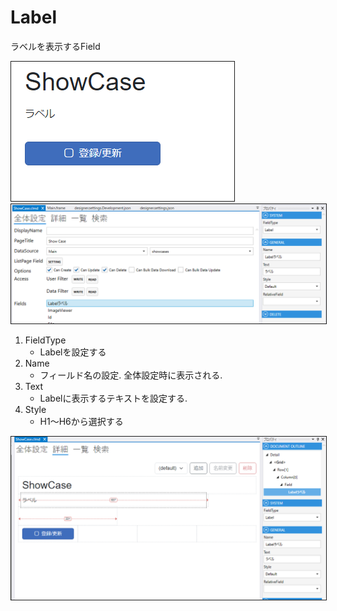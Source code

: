 # Label

ラベルを表示するField

<img src="../../images/Label表示.png" alt="Label表示" title="Label表示" style="border: 1px solid;">

<img src="../../images/Label設定.png" alt="Label設定" title="Label設定" style="border: 1px solid;" >

1. FieldType
    - Labelを設定する
2. Name
    - フィールド名の設定. 全体設定時に表示される.
3. Text
    - Labelに表示するテキストを設定する.
4. Style
    - H1～H6から選択する

<img src="../../images/Label詳細.png" alt="Label詳細" title="Label詳細" style="border: 1px solid;">
